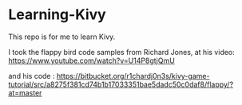 # Learning-Kivy

This repo is for me to learn Kivy.

I took the flappy bird code samples from Richard Jones, at his video: https://www.youtube.com/watch?v=U14P8gtjQmU

and his code : https://bitbucket.org/r1chardj0n3s/kivy-game-tutorial/src/a8275f381cd74b1b17033351bae5dadc50c0daf8/flappy/?at=master